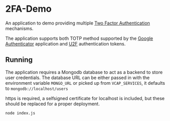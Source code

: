 # 2FA-Demo

An application to demo providing multiple [Two Factor Authentication][1] mechanisms.

The application supports both TOTP method supported by the [Google Authenticator][2] application and [U2F][3] authentication tokens.

## Running

The application requires a Mongodb database to act as a backend to store user credentials. The database URL can be either passed 
in with the environment variable `MONGO_URL` or picked up from `VCAP_SERVICES`, it defaults to `mongodb://localhost/users`

https is required, a selfsigned certificate for localhost is included, but these should be replaced for a proper deployment.

`node index.js`

[1]: https://en.wikipedia.org/wiki/Two-factor_authentication
[2]: https://play.google.com/store/apps/details?id=com.google.android.apps.authenticator2
[3]: https://en.wikipedia.org/wiki/Universal_2nd_Factor